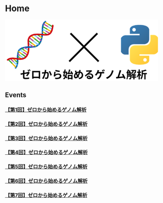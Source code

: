 # Home

![top](assets/images/top.png)

## Events

### [【第1回】ゼロから始めるゲノム解析](https://bioalgorithms.connpass.com/event/228947/)

<script async class="speakerdeck-embed" data-id="370a1483173341a0b6894fdd2542af92" data-ratio="1.77777777777778" src="//speakerdeck.com/assets/embed.js"></script>

### [【第2回】ゼロから始めるゲノム解析](https://bioalgorithms.connpass.com/event/230282/)

<script async class="speakerdeck-embed" data-id="8c38808e624b47ae8d3b02386c5ae7af" data-ratio="1.77777777777778" src="//speakerdeck.com/assets/embed.js"></script>

### [【第3回】ゼロから始めるゲノム解析](https://bioalgorithms.connpass.com/event/231087/)

<script async class="speakerdeck-embed" data-id="c0d330230e27474bbda6334d6b6b5852" data-ratio="1.77777777777778" src="//speakerdeck.com/assets/embed.js"></script>

### [【第4回】ゼロから始めるゲノム解析](https://bioalgorithms.connpass.com/event/232340/)

<script async class="speakerdeck-embed" data-id="81cf61b8fb2d40b39aa5d1493bb63d7b" data-ratio="1.77777777777778" src="//speakerdeck.com/assets/embed.js"></script>

### [【第5回】ゼロから始めるゲノム解析](https://bioalgorithms.connpass.com/event/234449/)

<script async class="speakerdeck-embed" data-id="e82256e8a4af4cd78ba1b961bca552aa" data-ratio="1.77777777777778" src="//speakerdeck.com/assets/embed.js"></script>

### [【第6回】ゼロから始めるゲノム解析](https://bioalgorithms.connpass.com/event/235327/)

<script async class="speakerdeck-embed" data-id="07c4155af37048f78669bfa504eea4cb" data-ratio="1.77725118483412" src="//speakerdeck.com/assets/embed.js"></script>

### [【第7回】ゼロから始めるゲノム解析](https://bioalgorithms.connpass.com/event/235916/)
